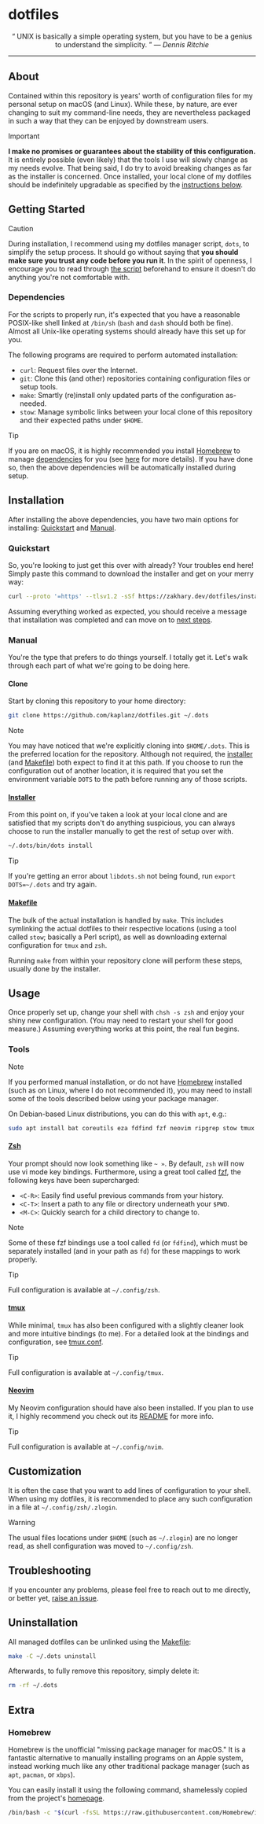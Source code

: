 # dotfiles

<p align="center">
  <q>
    UNIX is basically a simple operating system, but you have to be a genius to
    understand the simplicity.
  </q>
  &mdash;
  <i>
    Dennis Ritchie
  </i>
</p>

---

## About

Contained within this repository is years' worth of configuration files for my
personal setup on macOS (and Linux). While these, by nature, are ever changing
to suit my command-line needs, they are nevertheless packaged in such a way that
they can be enjoyed by downstream users.

> [!IMPORTANT]
>
> **I make no promises or guarantees about the stability of this
> configuration.** It is entirely possible (even likely) that the tools I use
> will slowly change as my needs evolve. That being said, I do try to avoid
> breaking changes as far as the installer is concerned. Once installed, your
> local clone of my dotfiles should be indefinitely upgradable as specified by
> the [instructions below](#installation).

## Getting Started

> [!CAUTION]
>
> During installation, I recommend using my dotfiles manager script, `dots`, to
> simplify the setup process. It should go without saying that **you should make
> sure you trust any code before you run it**. In the spirit of openness, I
> encourage you to read through [the script][dots] beforehand to ensure it
> doesn't do anything you're not comfortable with.

### Dependencies

For the scripts to properly run, it's expected that you have a reasonable
POSIX-like shell linked at `/bin/sh` (`bash` and `dash` should both be fine).
Almost all Unix-like operating systems should already have this set up for you.

The following programs are required to perform automated installation:

- `curl`: Request files over the Internet.
- `git`:  Clone this (and other) repositories containing configuration files or
          setup tools.
- `make`: Smartly (re)install only updated parts of the configuration as-needed.
- `stow`: Manage symbolic links between your local clone of this repository and
          their expected paths under `$HOME`.

> [!TIP]
>
> If you are on macOS, it is highly recommended you install [Homebrew][brew] to
> manage [dependencies][brewfile] for you (see [here](#homebrew) for more
> details). If you have done so, then the above dependencies will be
> automatically installed during setup.

## Installation

After installing the above dependencies, you have two main options for
installing: [Quickstart](#quickstart) and [Manual](#manual).

### Quickstart

So, you're looking to just get this over with already? Your troubles end here!
Simply paste this command to download the installer and get on your merry way:

```sh
curl --proto '=https' --tlsv1.2 -sSf https://zakhary.dev/dotfiles/install.sh | sh
```

Assuming everything worked as expected, you should receive a message that
installation was completed and can move on to [next steps](#usage).

### Manual

You're the type that prefers to do things yourself. I totally get it. Let's walk
through each part of what we're going to be doing here.

#### Clone

Start by cloning this repository to your home directory:

```sh
git clone https://github.com/kaplanz/dotfiles.git ~/.dots
```

> [!NOTE]
>
> You may have noticed that we're explicitly cloning into `$HOME/.dots`. This is
> the preferred location for the repository. Although not required, the
> [installer][dots] (and [Makefile]) both expect to find it at this path. If you
> choose to run the configuration out of another location, it is required that
> you set the environment variable `DOTS` to the path before running any of
> those scripts.

#### [Installer][dots]

From this point on, if you've taken a look at your local clone and are satisfied
that my scripts don't do anything suspicious, you can always choose to run the
installer manually to get the rest of setup over with.

```sh
~/.dots/bin/dots install
```

> [!TIP]
>
> If you're getting an error about `libdots.sh` not being found, run `export
> DOTS=~/.dots` and try again.

#### [Makefile]

The bulk of the actual installation is handled by `make`. This includes
symlinking the actual dotfiles to their respective locations (using a tool
called `stow`; basically a Perl script), as well as downloading external
configuration for `tmux` and `zsh`.

Running `make` from within your repository clone will perform these steps,
usually done by the installer.

## Usage

Once properly set up, change your shell with `chsh -s zsh` and enjoy your shiny
new configuration. (You may need to restart your shell for good measure.)
Assuming everything works at this point, the real fun begins.

### Tools

> [!NOTE]
>
> If you performed manual installation, or do not have [Homebrew](#homebrew)
> installed (such as on Linux, where I do not recommended it), you may need to
> install some of the tools described below using your package manager.
>
> On Debian-based Linux distributions, you can do this with `apt`, e.g.:
>
> ```sh
> sudo apt install bat coreutils eza fdfind fzf neovim ripgrep stow tmux zsh
> ```

#### [Zsh]

Your prompt should now look something like `~ »`. By default, `zsh` will now use
vi mode key bindings. Furthermore, using a great tool called [fzf], the
following keys have been supercharged:

- `<C-R>`: Easily find useful previous commands from your history.
- `<C-T>`: Insert a path to any file or directory underneath your `$PWD`.
- `<M-C>`: Quickly search for a child directory to change to.

> [!NOTE]
>
> Some of these fzf bindings use a tool called `fd` (or `fdfind`), which must be
> separately installed (and in your path as `fd`) for these mappings to work
> properly.

> [!TIP]
>
> Full configuration is available at `~/.config/zsh`.

#### [tmux]

While minimal, `tmux` has also been configured with a slightly cleaner look and
more intuitive bindings (to me). For a detailed look at the bindings and
configuration, see [tmux.conf].

> [!TIP]
>
> Full configuration is available at `~/.config/tmux`.

#### [Neovim]

My Neovim configuration should have also been installed. If you plan to use it,
I highly recommend you check out its [README][nvim] for more info.

> [!TIP]
>
> Full configuration is available at `~/.config/nvim`.

## Customization

It is often the case that you want to add lines of configuration to your shell.
When using my dotfiles, it is recommended to place any such configuration in a
file at `~/.config/zsh/.zlogin`.

> [!WARNING]
>
> The usual files locations under `$HOME` (such as `~/.zlogin`) are no longer
> read, as shell configuration was moved to `~/.config/zsh`.

## Troubleshooting

If you encounter any problems, please feel free to reach out to me directly, or
better yet, [raise an issue][issue].

## Uninstallation

All managed dotfiles can be unlinked using the [Makefile]:

```sh
make -C ~/.dots uninstall
```

Afterwards, to fully remove this repository, simply delete it:

```sh
rm -rf ~/.dots
```

## Extra

### Homebrew

Homebrew is the unofficial "missing package manager for macOS." It is a
fantastic alternative to manually installing programs on an Apple system,
instead working much like any other traditional package manager (such as `apt`,
`pacman`, or `xbps`).

You can easily install it using the following command, shamelessly copied from
the project's [homepage][brew].

```sh
/bin/bash -c "$(curl -fsSL https://raw.githubusercontent.com/Homebrew/install/HEAD/install.sh)"
```

<!-- Reference-style links -->
[brew]:      https://brew.sh
[brewfile]:  ./Brewfile
[dots]:      ./script/dots
[eza]:       https://github.com/eza-community/eza
[fdfind]:    https://github.com/sharkdp/fd
[fzf]:       https://github.com/junegunn/fzf
[issue]:     /../../issues/new/choose
[makefile]:  ./Makefile
[neovim]:    https://neovim.io
[nvim]:      https://git.zakhary.dev/nvim
[tmux.conf]: ./apps/tmux/tmux.conf
[tmux]:      https://github.com/tmux/tmux/wiki
[zsh]:       https://www.zsh.org/
